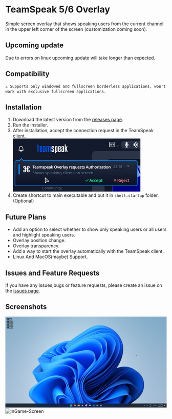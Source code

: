 # TeamSpeak 5/6 Overlay

Simple screen overlay that shows speaking users from the current channel in the upper left corner of the screen (customization coming soon).

## Upcoming update 
Due to errors on linux upcoming update will take longer than expected.

## Compatibility

```
⚠️ Supports only windowed and fullscreen borderless applications, won't work with exclusive fullscreen applications.
```

## Installation

1. Download the latest version from the [releases page](https://github.com/PandaDex/TeamSpeak-6-Overlay/releases).
2. Run the installer.
3. After installation, accept the connection request in the TeamSpeak client. <br>
   ![Accept-Connection](./markdown/accept.png)
4. Create shortcut to main executable and put it in `shell:startup` folder. (Optional)

## Future Plans

- Add an option to select whether to show only speaking users or all users and highlight speaking users.
- Overlay position change.
- Overlay transparency.
- Add a way to start the overlay automatically with the TeamSpeak client.
- Linux And MacOS(maybe) Support.

## Issues and Feature Requests

If you have any issues,bugs or feature requests, please create an issue on the [issues page](https://github.com/PandaDex/TeamSpeak-6-Overlay/issues).

## Screenshots

![Desktop-Screen](./markdown/desktop.png)
![InGame-Screen](./markdown/game.png)
